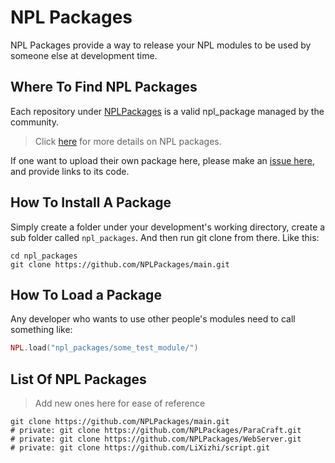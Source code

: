 # NPL Packages
NPL Packages provide a way to release your NPL modules to be used by someone else at development time.

## Where To Find NPL Packages
Each repository under [NPLPackages](https://github.com/NPLPackages/) is a valid npl_package managed by the community.
> Click [here](https://github.com/LiXizhi/NPLRuntime/wiki/npl_packages) for more details on NPL packages.

If one want to upload their own package here, please make an [issue here](https://github.com/NPLPackages/NPLPackages/issues), and provide links to its code.

## How To Install A Package
Simply create a folder under your development's working directory, create a sub folder called `npl_packages`.
And then run git clone from there. Like this:
```
cd npl_packages
git clone https://github.com/NPLPackages/main.git
```

## How To Load a Package
Any developer who wants to use other people's modules need to call something like:
```lua
NPL.load("npl_packages/some_test_module/")
```

## List Of NPL Packages
> Add new ones here for ease of reference 

```
git clone https://github.com/NPLPackages/main.git
# private: git clone https://github.com/NPLPackages/ParaCraft.git
# private: git clone https://github.com/NPLPackages/WebServer.git
# private: git clone https://github.com/LiXizhi/script.git
```
